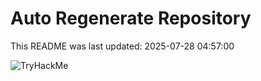 # Auto Regenerate Repository

This README was last updated: 2025-07-28 04:57:00

 ![TryHackMe](https://tryhackme.com/badge/533634)